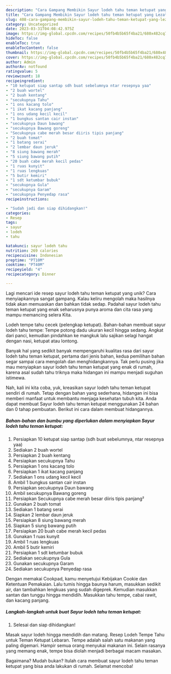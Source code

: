 ```yaml
---
description: "Cara Gampang Membikin Sayur lodeh tahu teman ketupat yang Lezat"
title: "Cara Gampang Membikin Sayur lodeh tahu teman ketupat yang Lezat"
slug: 408-cara-gampang-membikin-sayur-lodeh-tahu-teman-ketupat-yang-lezat
category: Uncategorized
date: 2023-03-31T04:08:42.975Z
image: https://img-global.cpcdn.com/recipes/50fb4b5b65f4ba21/680x482cq70/sayur-lodeh-tahu-teman-ketupat-foto-resep-utama.jpg
hideToc: false
enableToc: true
enableTocContent: false
thumbnail: https://img-global.cpcdn.com/recipes/50fb4b5b65f4ba21/680x482cq70/sayur-lodeh-tahu-teman-ketupat-foto-resep-utama.jpg
cover: https://img-global.cpcdn.com/recipes/50fb4b5b65f4ba21/680x482cq70/sayur-lodeh-tahu-teman-ketupat-foto-resep-utama.jpg
author: Admin
authorAv: notfound
ratingvalue: 5
reviewcount: 18
recipeingredient:
- "10 ketupat siap santap sdh buat sebelumnya ntar resepnya yaa"
- "2 buah wortel"
- "2 buah kentang"
- "secukupnya Tahu"
- "1 ons kacang tolo"
- "1 ikat kacang panjang"
- "1 ons udang kecil kecil"
- "1 bungkus santan cair instan"
- "secukupnya Daun bawang"
- "secukupnya Bawang goreng"
- "Secukupnya cabe merah besar diiris tipis panjang"
- "2 buah tomat"
- "1 batang serai"
- "2 lembar daun jeruk"
- "8 siung bawang merah"
- "5 siung bawang putih"
- "20 buah cabe merah kecil pedas"
- "1 ruas kunyit"
- "1 ruas lengkuas"
- "5 butir kemiri"
- "1 sdt ketumbar bubuk"
- "secukupnya Gula"
- "secukupnya Garam"
- "secukupnya Penyedap rasa"
recipeinstructions:

- "Sudah jadi dan siap dihidangkan!"
categories:
- Resep
tags:
- sayur
- lodeh
- tahu

katakunci: sayur lodeh tahu 
nutrition: 269 calories
recipecuisine: Indonesian
preptime: "PT10M"
cooktime: "PT40M"
recipeyield: "4"
recipecategory: Dinner

---
```





Lagi mencari ide resep sayur lodeh tahu teman ketupat yang unik? Cara menyiapkannya sangat gampang. Kalau keliru mengolah maka hasilnya tidak akan memuaskan dan bahkan tidak sedap. Padahal sayur lodeh tahu teman ketupat yang enak seharusnya punya aroma dan cita rasa yang mampu memancing selera Kita.





Lodeh tempe tahu cecek (pelengkap ketupat). Bahan-bahan membuat sayur lodeh tahu tempe: Tempe potong dadu ukuran kecil hingga sedang. Angkat dari panci, kemudian pindahkan ke mangkuk lalu sajikan selagi hangat dengan nasi, ketupat atau lontong.

Banyak hal yang sedikit banyak mempengaruhi kualitas rasa dari sayur lodeh tahu teman ketupat, pertama dari jenis bahan, kedua pemilihan bahan segar sampai cara mengolah dan menghidangkannya. Tak perlu pusing jika mau menyiapkan sayur lodeh tahu teman ketupat yang enak di rumah, karena asal sudah tahu triknya maka hidangan ini mampu menjadi suguhan istimewa.






Nah, kali ini kita coba, yuk, kreasikan sayur lodeh tahu teman ketupat sendiri di rumah. Tetap dengan bahan yang sederhana, hidangan ini bisa memberi manfaat untuk membantu menjaga kesehatan tubuh kita. Anda dapat membuat Sayur lodeh tahu teman ketupat menggunakan 24 bahan dan 0 tahap pembuatan. Berikut ini cara dalam membuat hidangannya.

<!--inarticleads1-->

##### Bahan-bahan dan bumbu yang diperlukan dalam menyiapkan Sayur lodeh tahu teman ketupat:

1. Persiapkan 10 ketupat siap santap (sdh buat sebelumnya, ntar resepnya yaa)
1. Sediakan 2 buah wortel
1. Persiapkan 2 buah kentang
1. Persiapkan secukupnya Tahu
1. Persiapkan 1 ons kacang tolo
1. Persiapkan 1 ikat kacang panjang
1. Sediakan 1 ons udang kecil kecil
1. Ambil 1 bungkus santan cair instan
1. Persiapkan secukupnya Daun bawang
1. Ambil secukupnya Bawang goreng
1. Persiapkan Secukupnya cabe merah besar diiris tipis panjang²
1. Gunakan 2 buah tomat
1. Sediakan 1 batang serai
1. Siapkan 2 lembar daun jeruk
1. Persiapkan 8 siung bawang merah
1. Siapkan 5 siung bawang putih
1. Persiapkan 20 buah cabe merah kecil pedas
1. Gunakan 1 ruas kunyit
1. Ambil 1 ruas lengkuas
1. Ambil 5 butir kemiri
1. Persiapkan 1 sdt ketumbar bubuk
1. Sediakan secukupnya Gula
1. Gunakan secukupnya Garam
1. Sediakan secukupnya Penyedap rasa


Dengan memakai Cookpad, kamu menyetujui Kebijakan Cookie dan Ketentuan Pemakaian. Lalu tumis hingga baunya harum, masukkan sedikit air, dan tambahkan lengkuas yang sudah digeprek. Kemudian masukkan santan dan tunggu hingga mendidih. Masukkan tahu tempe, cabai rawit, dan kacang panjang. 

<!--inarticleads2-->

##### Langkah-langkah untuk buat Sayur lodeh tahu teman ketupat:


1. Selesai dan siap dihidangkan!

Masak sayur lodeh hingga mendidih dan matang. Resep Lodeh Tempe Tahu untuk Teman Ketupat Lebaran. Tempe adalah salah satu makanan yang paling digemari. Hampir semua orang menyukai makanan ini. Selain rasanya yang memang enak, tempe bisa diolah menjadi berbagai macam masakan. 

Bagaimana? Mudah bukan? Itulah cara membuat sayur lodeh tahu teman ketupat yang bisa anda lakukan di rumah. Selamat mencoba!
